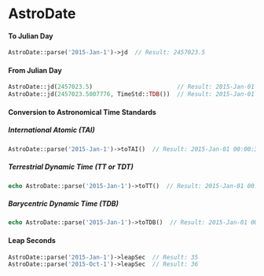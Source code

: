 # AstroDate

#### To Julian Day
```php
AstroDate::parse('2015-Jan-1')->jd  // Result: 2457023.5
```

#### From Julian Day
```php
AstroDate::jd(2457023.5)                        // Result: 2015-Jan-01 00:00:00
AstroDate::jd(2457023.5007776, TimeStd::TDB())  // Result: 2015-Jan-01 00:00:00
```

#### Conversion to Astronomical Time Standards

##### International Atomic (TAI)
```php
AstroDate::parse('2015-Jan-1')->toTAI()  // Result: 2015-Jan-01 00:00:35 TAI
```

##### Terrestrial Dynamic Time (TT or TDT)
```php
echo AstroDate::parse('2015-Jan-1')->toTT()  // Result: 2015-Jan-01 00:01:07.184 TT
```



##### Barycentric Dynamic Time (TDB)
```php
echo AstroDate::parse('2015-Jan-1')->toTDB()  // Result: 2015-Jan-01 00:01:07.186 TDB
```


#### Leap Seconds
```php
AstroDate::parse('2015-Jan-1')->leapSec  // Result: 35
AstroDate::parse('2015-Oct-1')->leapSec  // Result: 36
```



